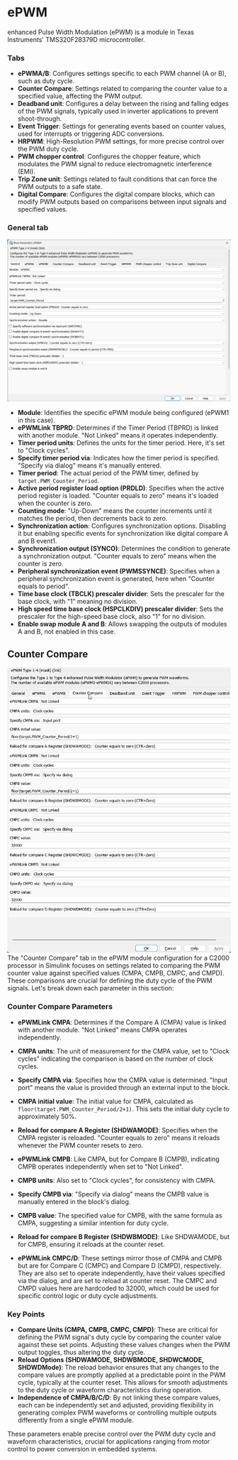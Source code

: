 # ePWM

enhanced Pulse Width Modulation (ePWM) is a module in Texas Instruments' TMS320F28379D microcontroller. 

### Tabs

- **ePWMA/B**: Configures settings specific to each PWM channel (A or B), such as duty cycle.
- **Counter Compare**: Settings related to comparing the counter value to a specified value, affecting the PWM output.
- **Deadband unit**: Configures a delay between the rising and falling edges of the PWM signals, typically used in inverter applications to prevent shoot-through.
- **Event Trigger**: Settings for generating events based on counter values, used for interrupts or triggering ADC conversions.
- **HRPWM**: High-Resolution PWM settings, for more precise control over the PWM duty cycle.
- **PWM chopper control**: Configures the chopper feature, which modulates the PWM signal to reduce electromagnetic interference (EMI).
- **Trip Zone unit**: Settings related to fault conditions that can force the PWM outputs to a safe state.
- **Digital Compare**: Configures the digital compare blocks, which can modify PWM outputs based on comparisons between input signals and specified values.



### General tab

![alt text](image-26.png)


- **Module**: Identifies the specific ePWM module being configured (ePWM1 in this case).
- **ePWMLink TBPRD**: Determines if the Timer Period (TBPRD) is linked with another module. "Not Linked" means it operates independently.
- **Timer period units**: Defines the units for the timer period. Here, it's set to "Clock cycles".
- **Specify timer period via**: Indicates how the timer period is specified. "Specify via dialog" means it's manually entered.
- **Timer period**: The actual period of the PWM timer, defined by `target.PWM_Counter_Period`.
- **Active period register load option (PRDLD)**: Specifies when the active period register is loaded. "Counter equals to zero" means it's loaded when the counter is zero.
- **Counting mode**: "Up-Down" means the counter increments until it matches the period, then decrements back to zero.
- **Synchronization action**: Configures synchronization options. Disabling it but enabling specific events for synchronization like digital compare A and B event1.
- **Synchronization output (SYNCO)**: Determines the condition to generate a synchronization output. "Counter equals to zero" means when the counter is zero.
- **Peripheral synchronization event (PWMSSYNCE)**: Specifies when a peripheral synchronization event is generated, here when "Counter equals to period".
- **Time base clock (TBCLK) prescaler divider**: Sets the prescaler for the base clock, with "1" meaning no division.
- **High speed time base clock (HSPCLKDIV) prescaler divider**: Sets the prescaler for the high-speed base clock, also "1" for no division.
- **Enable swap module A and B**: Allows swapping the outputs of modules A and B, not enabled in this case.

## Counter Compare
![alt text](image-27.png)
The "Counter Compare" tab in the ePWM module configuration for a C2000 processor in Simulink focuses on settings related to comparing the PWM counter value against specified values (CMPA, CMPB, CMPC, and CMPD). These comparisons are crucial for defining the duty cycle of the PWM signals. Let's break down each parameter in this section:

### Counter Compare Parameters

- **ePWMLink CMPA**: Determines if the Compare A (CMPA) value is linked with another module. "Not Linked" means CMPA operates independently.
- **CMPA units**: The unit of measurement for the CMPA value, set to "Clock cycles" indicating the comparison is based on the number of clock cycles.
- **Specify CMPA via**: Specifies how the CMPA value is determined. "Input port" means the value is provided through an external input to the block.
- **CMPA initial value**: The initial value for CMPA, calculated as `floor(target.PWM_Counter_Period/2+1)`. This sets the initial duty cycle to approximately 50%.
- **Reload for compare A Register (SHDWAMODE)**: Specifies when the CMPA register is reloaded. "Counter equals to zero" means it reloads whenever the PWM counter resets to zero.

- **ePWMLink CMPB**: Like CMPA, but for Compare B (CMPB), indicating CMPB operates independently when set to "Not Linked".
- **CMPB units**: Also set to "Clock cycles", for consistency with CMPA.
- **Specify CMPB via**: "Specify via dialog" means the CMPB value is manually entered in the block's dialog.
- **CMPB value**: The specified value for CMPB, with the same formula as CMPA, suggesting a similar intention for duty cycle.
- **Reload for compare B Register (SHDWBMODE)**: Like SHDWAMODE, but for CMPB, ensuring it reloads at the counter reset.

- **ePWMLink CMPC/D**: These settings mirror those of CMPA and CMPB but are for Compare C (CMPC) and Compare D (CMPD), respectively. They are also set to operate independently, have their values specified via the dialog, and are set to reload at counter reset. The CMPC and CMPD values here are hardcoded to 32000, which could be used for specific control logic or duty cycle adjustments.

### Key Points

- **Compare Units (CMPA, CMPB, CMPC, CMPD)**: These are critical for defining the PWM signal's duty cycle by comparing the counter value against these set points. Adjusting these values changes when the PWM output toggles, thus altering the duty cycle.
- **Reload Options (SHDWAMODE, SHDWBMODE, SHDWCMODE, SHDWDMode)**: The reload behavior ensures that any changes to the compare values are promptly applied at a predictable point in the PWM cycle, typically at the counter reset. This allows for smooth adjustments to the duty cycle or waveform characteristics during operation.
- **Independence of CMPA/B/C/D**: By not linking these compare values, each can be independently set and adjusted, providing flexibility in generating complex PWM waveforms or controlling multiple outputs differently from a single ePWM module.

These parameters enable precise control over the PWM duty cycle and waveform characteristics, crucial for applications ranging from motor control to power conversion in embedded systems.